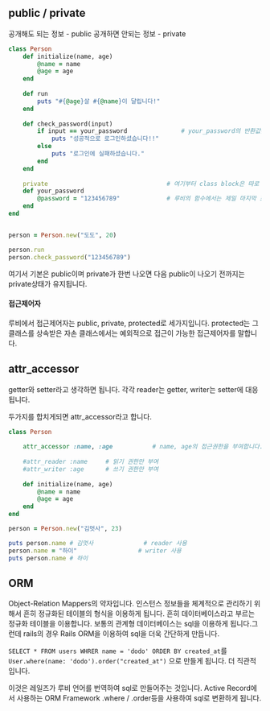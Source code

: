 ## public / private

공개해도 되는 정보 - public
공개하면 안되는 정보 - private

```ruby
class Person
    def initialize(name, age)
        @name = name
        @age = age
    end
    
    def run
        puts "#{@age}살 #{@name}이 달립니다!"
    end
    
    def check_password(input)
        if input == your_password				# your_password의 반환값은 @password
            puts "성공적으로 로그인하셨습니다!!"
        else
            puts "로그인에 실패하셨습니다."
        end
    end
    
    private									# 여기부터 class block은 따로 표시가 없다면 private를 생성합니다.
    def your_password
        @password = "123456789"				# 루비의 함수에서는 제일 마지막 표현식이 반환값입니다!
    end
end


person = Person.new("도도", 20)

person.run
person.check_password("123456789")
```

여기서 기본은 public이며 private가 한번 나오면 다음 public이 나오기 전까지는 private상태가 유지됩니다.

#### 접근제어자

루비에서 접근제어자는 public, private, protected로 세가지입니다. protected는 그 클래스를 상속받은 자손 클래스에서는 예외적으로 접근이 가능한  접근제어자를 말합니다.

## attr_accessor

getter와 setter라고 생각하면 됩니다. 각각 reader는 getter, writer는 setter에 대응됩니다.

두가지를 합치게되면 attr_accessor라고 합니다.

```ruby
class Person
    
    attr_accessor :name, :age			# name, age의 접근권한을 부여합니다.
  
    #attr_reader :name     # 읽기 권한만 부여
  	#attr_writer :age      # 쓰기 권한만 부여
    
    def initialize(name, age)
        @name = name
        @age = age
    end
end

person = Person.new("김멋사", 23)

puts person.name # 김멋사				# reader 사용
person.name = "하이"				   # writer 사용
puts person.name # 하이
```

## ORM

Object-Relation Mappers의 약자입니다.
인스턴스 정보들을 체계적으로 관리하기 위해서 흔히 정규화된 테이블의 형식을 이용하게 됩니다. 흔히 데이터베이스라고 부르는 정규화 테이블을 이용합니다.
보통의 관계형 데이터베이스는 sql을 이용하게 됩니다.그런데 rails의 경우 Rails ORM을 이용하여 sql을 더욱 간단하게 만듭니다.

`SELECT * FROM users WHRER name = 'dodo' ORDER BY created_at`를
`User.where(name: 'dodo').order("created_at")` 으로 만들게 됩니다. 더 직관적입니다.

이것은 레일즈가 루비 언어를 번역하여 sql로 만들어주는 것입니다. Active Record에서 사용하는 ORM Framework .where / .order등을 사용하여 sql로 변환하게 됩니다.